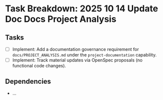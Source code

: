 # Task Breakdown: 2025 10 14 Update Doc Docs Project Analysis

## Tasks

- [ ] Implement: Add a documentation governance requirement for `docs/PROJECT_ANALYSIS.md` under the `project-documentation` capability.
- [ ] Implement: Track material updates via OpenSpec proposals (no functional code changes).

## Dependencies

- ...
